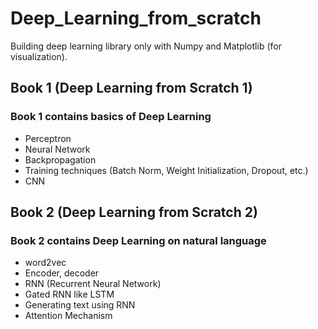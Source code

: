 # Deep_Learning_from_scratch
Building deep learning library only with Numpy and Matplotlib (for visualization).

## Book 1 (Deep Learning from Scratch 1)
### Book 1 contains basics of Deep Learning
* Perceptron
* Neural Network
* Backpropagation
* Training techniques (Batch Norm, Weight Initialization, Dropout, etc.)
* CNN

## Book 2 (Deep Learning from Scratch 2)
### Book 2 contains Deep Learning on natural language
* word2vec
* Encoder, decoder
* RNN (Recurrent Neural Network)
* Gated RNN like LSTM
* Generating text using RNN
* Attention Mechanism